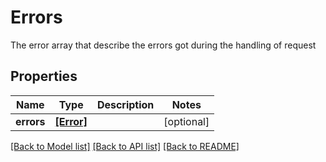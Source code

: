 # Errors

The error array that describe the errors got during the handling of request

## Properties
Name | Type | Description | Notes
------------ | ------------- | ------------- | -------------
**errors** | [**[Error]**](Error.md) |  | [optional] 

[[Back to Model list]](../README.md#documentation-for-models) [[Back to API list]](../README.md#documentation-for-api-endpoints) [[Back to README]](../README.md)


